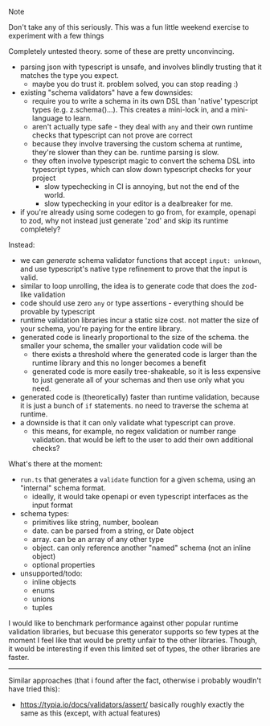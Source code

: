 > [!NOTE]  
> Don't take any of this seriously. This was a fun little weekend exercise to experiment with a few things

Completely untested theory. some of these are pretty unconvincing.

- parsing json with typescript is unsafe, and involves blindly trusting that it matches the type you expect.
  - maybe you do trust it. problem solved, you can stop reading :)
- existing "schema validators" have a few downsides:
  - require you to write a schema in its own DSL than 'native' typescript types (e.g. z.schema()...). This creates a mini-lock in, and a mini-language to learn.
  - aren't actually type safe - they deal with `any` and their own runtime checks that typescript can not prove are correct
  - because they involve traversing the custom schema at runtime, they're slower than they can be. runtime parsing is slow.
  - they often involve typescript magic to convert the schema DSL into typescript types, which can slow down typescript checks for your project
    - slow typechecking in CI is annoying, but not the end of the world.
    - slow typechecking in your editor is a dealbreaker for me.
- if you're already using some codegen to go from, for example, openapi to zod, why not instead just generate 'zod' and skip its runtime completely?

Instead:

- we can _generate_ schema validator functions that accept `input: unknown`, and use typescript's native type refinement to prove that the input is valid.
- similar to loop unrolling, the idea is to generate code that does the zod-like validation
- code should use zero `any` or type assertions - everything should be provable by typescript
- runtime validation libraries incur a static size cost. not matter the size of your schema, you're paying for the entire library.
- generated code is linearly proportional to the size of the schema. the smaller your schema, the smaller your validation code will be
  - there exists a threshold where the generated code is larger than the runtime library and this no longer becomes a benefit
  - generated code is more easily tree-shakeable, so it is less expensive to just generate all of your schemas and then use only what you need.
- generated code is (theoretically) faster than runtime validation, because it is just a bunch of `if` statements. no need to traverse the schema at runtime.
- a downside is that it can only validate what typescript can prove.
  - this means, for example, no regex validation or number range validation. that would be left to the user to add their own additional checks?

What's there at the moment:

- `run.ts` that generates a `validate` function for a given schema, using an "internal" schema format.
  - ideally, it would take openapi or even typescript interfaces as the input format
- schema types:
  - primitives like string, number, boolean
  - date. can be parsed from a string, or Date object
  - array. can be an array of any other type
  - object. can only reference another "named" schema (not an inline object)
  - optional properties
- unsupported/todo:
  - inline objects
  - enums
  - unions
  - tuples

I would like to benchmark performance against other popular runtime validation libraries, but becuase this generator supports so few types at the moment
I feel like that would be pretty unfair to the other libraries. Though, it would be interesting if even this limited set of types, the other libraries are faster.


---

Similar approaches (that i found after the fact, otherwise i probably woudln't have tried this):
 - https://typia.io/docs/validators/assert/ basically roughly exactly the same as this (except, with actual features)

